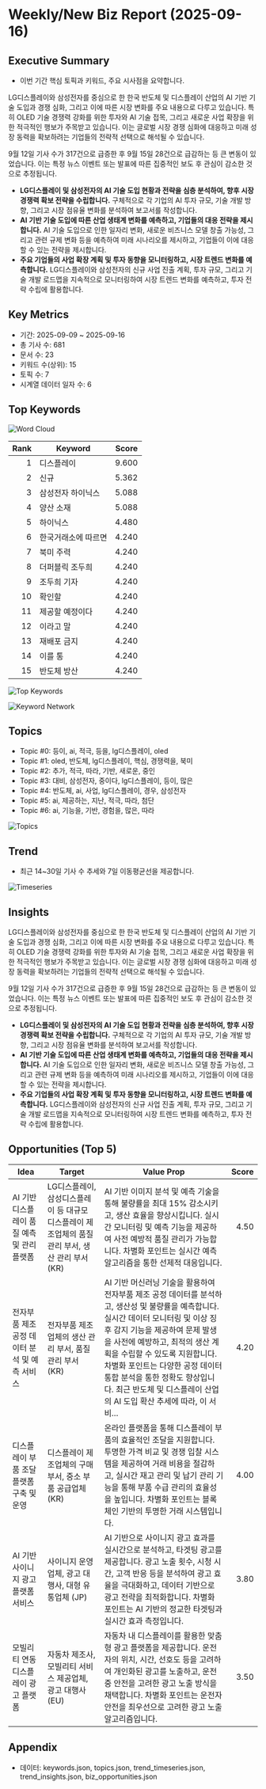 # Weekly/New Biz Report (2025-09-16)

## Executive Summary

- 이번 기간 핵심 토픽과 키워드, 주요 시사점을 요약합니다.

LG디스플레이와 삼성전자를 중심으로 한 한국 반도체 및 디스플레이 산업의 AI 기반 기술 도입과 경쟁 심화, 그리고 이에 따른 시장 변화를 주요 내용으로 다루고 있습니다.  특히 OLED 기술 경쟁력 강화를 위한 투자와 AI 기술 접목, 그리고 새로운 사업 확장을 위한 적극적인 행보가 주목받고 있습니다.  이는 글로벌 시장 경쟁 심화에 대응하고 미래 성장 동력을 확보하려는 기업들의 전략적 선택으로 해석될 수 있습니다.

9월 12일 기사 수가 317건으로 급증한 후 9월 15일 28건으로 급감하는 등 큰 변동이 있었습니다.  이는 특정 뉴스 이벤트 또는 발표에 따른 집중적인 보도 후 관심이 감소한 것으로 추정됩니다.


* **LG디스플레이 및 삼성전자의 AI 기술 도입 현황과 전략을 심층 분석하여,  향후 시장 경쟁력 확보 전략을 수립합니다.**  구체적으로 각 기업의 AI 투자 규모, 기술 개발 방향, 그리고 시장 점유율 변화를 분석하여 보고서를 작성합니다.
* **AI 기반 기술 도입에 따른 산업 생태계 변화를 예측하고,  기업들의 대응 전략을 제시합니다.**  AI 기술 도입으로 인한 일자리 변화, 새로운 비즈니스 모델 창출 가능성, 그리고 관련 규제 변화 등을 예측하여 미래 시나리오를 제시하고, 기업들이 이에 대응할 수 있는 전략을 제시합니다.
* **주요 기업들의 사업 확장 계획 및 투자 동향을 모니터링하고,  시장 트렌드 변화를 예측합니다.**  LG디스플레이와 삼성전자의 신규 사업 진출 계획, 투자 규모, 그리고 기술 개발 로드맵을 지속적으로 모니터링하여 시장 트렌드 변화를 예측하고,  투자 전략 수립에 활용합니다.

## Key Metrics

- 기간: 2025-09-09 ~ 2025-09-16
- 총 기사 수: 681
- 문서 수: 23
- 키워드 수(상위): 15
- 토픽 수: 7
- 시계열 데이터 일자 수: 6

## Top Keywords

![Word Cloud](fig/wordcloud.png)

| Rank | Keyword | Score |
|---:|---|---:|
| 1 | 디스플레이 | 9.600 |
| 2 | 신규 | 5.362 |
| 3 | 삼성전자 하이닉스 | 5.088 |
| 4 | 양산 소재 | 5.088 |
| 5 | 하이닉스 | 4.480 |
| 6 | 한국거래소에 따르면 | 4.240 |
| 7 | 북미 주력 | 4.240 |
| 8 | 더퍼블릭 조두희 | 4.240 |
| 9 | 조두희 기자 | 4.240 |
| 10 | 확인할  | 4.240 |
| 11 | 제공할 예정이다 | 4.240 |
| 12 | 이라고 말 | 4.240 |
| 13 | 재배포 금지 | 4.240 |
| 14 | 이를 통 | 4.240 |
| 15 | 반도체 방산 | 4.240 |

![Top Keywords](fig/top_keywords.png)

![Keyword Network](fig/keyword_network.png)

## Topics

- Topic #0: 등이, ai, 적극, 등을, lg디스플레이, oled
- Topic #1: oled, 반도체, lg디스플레이, 핵심, 경쟁력을, 북미
- Topic #2: 추가, 적극, 따라, 기반, 새로운, 중인
- Topic #3: 대비, 삼성전자, 중이다, lg디스플레이, 등이, 많은
- Topic #4: 반도체, ai, 사업, lg디스플레이, 경우, 삼성전자
- Topic #5: ai, 제공하는, 지난, 적극, 따라, 첨단
- Topic #6: ai, 기능을, 기반, 경험을, 많은, 따라

![Topics](fig/topics.png)

## Trend

- 최근 14~30일 기사 수 추세와 7일 이동평균선을 제공합니다.

![Timeseries](fig/timeseries.png)

## Insights

LG디스플레이와 삼성전자를 중심으로 한 한국 반도체 및 디스플레이 산업의 AI 기반 기술 도입과 경쟁 심화, 그리고 이에 따른 시장 변화를 주요 내용으로 다루고 있습니다.  특히 OLED 기술 경쟁력 강화를 위한 투자와 AI 기술 접목, 그리고 새로운 사업 확장을 위한 적극적인 행보가 주목받고 있습니다.  이는 글로벌 시장 경쟁 심화에 대응하고 미래 성장 동력을 확보하려는 기업들의 전략적 선택으로 해석될 수 있습니다.

9월 12일 기사 수가 317건으로 급증한 후 9월 15일 28건으로 급감하는 등 큰 변동이 있었습니다.  이는 특정 뉴스 이벤트 또는 발표에 따른 집중적인 보도 후 관심이 감소한 것으로 추정됩니다.


* **LG디스플레이 및 삼성전자의 AI 기술 도입 현황과 전략을 심층 분석하여,  향후 시장 경쟁력 확보 전략을 수립합니다.**  구체적으로 각 기업의 AI 투자 규모, 기술 개발 방향, 그리고 시장 점유율 변화를 분석하여 보고서를 작성합니다.
* **AI 기반 기술 도입에 따른 산업 생태계 변화를 예측하고,  기업들의 대응 전략을 제시합니다.**  AI 기술 도입으로 인한 일자리 변화, 새로운 비즈니스 모델 창출 가능성, 그리고 관련 규제 변화 등을 예측하여 미래 시나리오를 제시하고, 기업들이 이에 대응할 수 있는 전략을 제시합니다.
* **주요 기업들의 사업 확장 계획 및 투자 동향을 모니터링하고,  시장 트렌드 변화를 예측합니다.**  LG디스플레이와 삼성전자의 신규 사업 진출 계획, 투자 규모, 그리고 기술 개발 로드맵을 지속적으로 모니터링하여 시장 트렌드 변화를 예측하고,  투자 전략 수립에 활용합니다.

## Opportunities (Top 5)

| Idea | Target | Value Prop | Score |
|---|---|---|---:|
| AI 기반 디스플레이 품질 예측 및 관리 플랫폼 | LG디스플레이, 삼성디스플레이 등 대규모 디스플레이 제조업체의 품질 관리 부서, 생산 관리 부서 (KR) | AI 기반 이미지 분석 및 예측 기술을 통해 불량률을 최대 15% 감소시키고, 생산 효율을 향상시킵니다.  실시간 모니터링 및 예측 기능을 제공하여 사전 예방적 품질 관리가 가능합니다.  차별화 포인트는 실시간 예측 알고리즘을 통한 선제적 대응입니다. | 4.50 |
| 전자부품 제조 공정 데이터 분석 및 예측 서비스 | 전자부품 제조업체의 생산 관리 부서, 품질 관리 부서 (KR) | AI 기반 머신러닝 기술을 활용하여 전자부품 제조 공정 데이터를 분석하고, 생산성 및 불량률을 예측합니다.  실시간 데이터 모니터링 및 이상 징후 감지 기능을 제공하여 문제 발생을 사전에 예방하고, 최적의 생산 계획을 수립할 수 있도록 지원합니다. 차별화 포인트는 다양한 공정 데이터 통합 분석을 통한 정확도 향상입니다. 최근 반도체 및 디스플레이 산업의 AI 도입 확산 추세에 따라, 이 서비… | 4.20 |
| 디스플레이 부품 조달 플랫폼 구축 및 운영 | 디스플레이 제조업체의 구매 부서, 중소 부품 공급업체 (KR) | 온라인 플랫폼을 통해 디스플레이 부품의 효율적인 조달을 지원합니다.  투명한 가격 비교 및 경쟁 입찰 시스템을 제공하여 거래 비용을 절감하고, 실시간 재고 관리 및 납기 관리 기능을 통해 부품 수급 관리의 효율성을 높입니다. 차별화 포인트는 블록체인 기반의 투명한 거래 시스템입니다. | 4.00 |
| AI 기반 사이니지 광고 플랫폼 서비스 | 사이니지 운영 업체, 광고 대행사, 대형 유통업체 (JP) | AI 기반으로 사이니지 광고 효과를 실시간으로 분석하고, 타겟팅 광고를 제공합니다.  광고 노출 횟수, 시청 시간, 고객 반응 등을 분석하여 광고 효율을 극대화하고, 데이터 기반으로 광고 전략을 최적화합니다. 차별화 포인트는 AI 기반의 정교한 타겟팅과 실시간 효과 측정입니다. | 3.80 |
| 모빌리티 연동 디스플레이 광고 플랫폼 | 자동차 제조사, 모빌리티 서비스 제공업체, 광고 대행사 (EU) | 자동차 내 디스플레이를 활용한 맞춤형 광고 플랫폼을 제공합니다.  운전자의 위치, 시간, 선호도 등을 고려하여 개인화된 광고를 노출하고, 운전 중 안전을 고려한 광고 노출 방식을 채택합니다. 차별화 포인트는 운전자 안전을 최우선으로 고려한 광고 노출 알고리즘입니다. | 3.50 |

## Appendix

- 데이터: keywords.json, topics.json, trend_timeseries.json, trend_insights.json, biz_opportunities.json